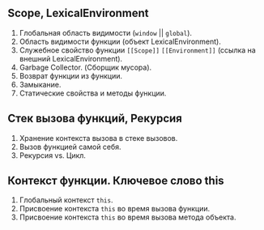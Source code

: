 ## Scope, LexicalEnvironment

1. Глобальная область видимости (`window` || `global`).
2. Область видимости функции (объект LexicalEnvironment).
3. Служебное свойство функции `[[Scope]]` `[[Environment]]` (ссылка на внешний LexicalEnvironment).
4. Garbage Collector. (Сборщик мусора).
5. Возврат функции из функции.
6. Замыкание.
7. Статические свойства и методы функции.

## Стек вызова функций, Рекурсия

1. Хранение контекста вызова в стеке вызовов.
2. Вызов функцией самой себя.
3. Рекурсия vs. Цикл.

## Контекст функции. Ключевое слово this

1. Глобальный контекст `this`.
2. Присвоение контекста `this` во время вызова функции.
3. Присвоение контекста `this` во время вызова метода объекта.
